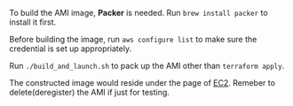 
To build the AMI image, __Packer__ is needed. Run `brew install packer` to install it first.

Before building the image, run `aws configure list` to make sure the credential is set up appropriately.

Run `./build_and_launch.sh` to pack up the AMI other than `terraform apply`.

The constructed image would reside under the page of [EC2](https://console.aws.amazon.com/ec2/v2/home?region=us-east-1#Images). Remeber to delete(deregister) the AMI if just for testing.
